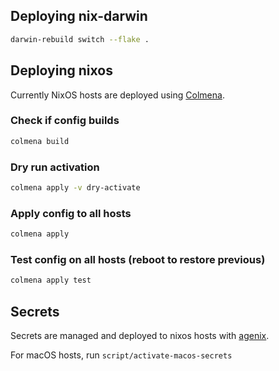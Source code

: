 ## Deploying nix-darwin

```sh
darwin-rebuild switch --flake .
```

## Deploying nixos

Currently NixOS hosts are deployed using [Colmena](https://github.com/zhaofengli/colmena).


### Check if config builds

```sh
colmena build
```

### Dry run activation

```sh
colmena apply -v dry-activate
```


### Apply config to all hosts

```sh
colmena apply
```

### Test config on all hosts (reboot to restore previous)

```sh
colmena apply test
```

## Secrets

Secrets are managed and deployed to nixos hosts with [agenix](https://github.com/ryantm/agenix).

For macOS hosts, run `script/activate-macos-secrets`
